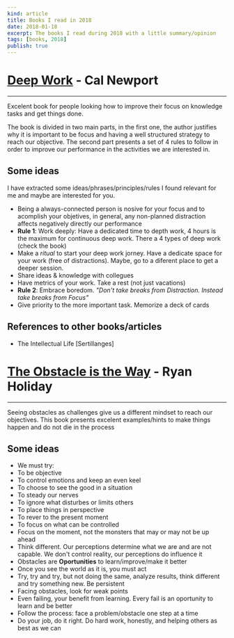 ```yaml
---
kind: article
title: Books I read in 2018
date: 2018-01-18
excerpt: The books I read during 2018 with a little summary/opinion
tags: [books, 2018]
publish: true
---
```

# <a href="http://calnewport.com/books/deep-work/" target="_blank">Deep Work</a> - Cal Newport
-----------------------
Excelent book for people looking how to improve their focus on knowledge tasks and get things done.

The book is divided in two main parts, in the first one, the author justifies why it is important to be focus and having a well structured strategy to reach our objective. The second part presents a set of 4 rules to follow in order to improve our performance in the activities we are interested in.

## Some ideas

I have extracted some ideas/phrases/principles/rules I found relevant for me and maybe are interested for you.

* Being a always-connected person is nosive for your focus and to acomplish your objetives, in general, any non-planned distraction affects negatively directly our performance
* **Rule 1**: Work deeply: Have a dedicated time to depth work, 4 hours is the maximum for continuous deep work. There a 4 types of deep work (check the book)
* Make a _ritual_ to start your deep work jorney. Have a dedicate space for your work (free of distractions). Maybe, go to a diferent place to get a deeper session.
* Share ideas & knowledge with collegues
* Have metrics of your work. Take a rest (not just vacations)
* **Rule 2**: Embrace boredom. _"Don't take breaks from Distraction. Instead take breaks from Focus"_
* Give priority to the more important task. Memorize a deck of cards

## References to other books/articles

* The Intellectual Life [Sertillanges]

# <a href="https://en.wikipedia.org/wiki/The_Obstacle_Is_the_Way" target="_blank">The Obstacle is the Way</a> - Ryan Holiday
---------------------------------------

Seeing obstacles as challenges give us a different mindset to reach our objectives. This book presents excelent examples/hints to make things happen and do not die in the process 

## Some ideas

* We must try:
 * To be objective
 * To control emotions and keep an even keel
 * To choose to see the good in a situation
 * To steady our nerves
 * To ignore what disturbes or limits others
 * To place things in perspective
 * To rever to the present moment
 * To focus on what can be controlled
* Focus on the moment, not the monsters that may or may not be up ahead
* Think different. Our perceptions determine what we are and are not capable. We don't control reality, our perceptions do influence it
* Obstacles are **Oportunities** to learn/improve/make it better
* Once you see the world as it is, you must act
* Try, try and try, but not doing the same, analyze results, think different and try something new. Be persistent
* Facing obstacles, look for weak points
* Even failing, your benefit from learning. Every fail is an oportunity to learn and be better
* Follow the process: face a problem/obstacle one step at a time
* Do your job, do it right. Do hard work, honestly, and helping others as best as we can
